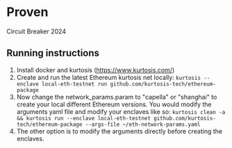 # Proven
Circuit Breaker 2024

## Running instructions
1. Install docker and kurtosis (https://www.kurtosis.com/)
2. Create and run the latest Ethereum kurtosis net locally: `kurtosis --enclave local-eth-testnet run github.com/kurtosis-tech/ethereum-package`
3. Now change the network_params.param to "capella" or "shanghai" to create your local different Ethereum versions.
You would modify the arguments yaml file and modify your enclaves like so: `kurtosis clean -a && kurtosis run --enclave local-eth-testnet github.com/kurtosis-tech/ethereum-package --args-file ~/eth-network-params.yaml`
4. The other option is to modify the arguments directly before creating the enclaves.
